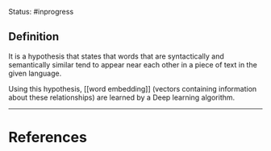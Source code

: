 Status: #inprogress 
## Definition
It is a hypothesis that states that words that are syntactically and semantically similar tend to appear near each other in a piece of text in the given language. 

Using this hypothesis, [[word embedding]] (vectors containing information about these relationships) are learned by a Deep learning algorithm. 


---
# References
